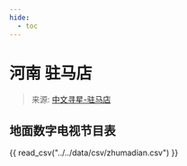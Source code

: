 ```yaml
---
hide:
  - toc
---
```


# 河南 驻马店

> 来源: [中文寻星-驻马店](http://dtmb.saoing.com/zhumadian.htm)

## 地面数字电视节目表

{{ read_csv("../../data/csv/zhumadian.csv") }}
